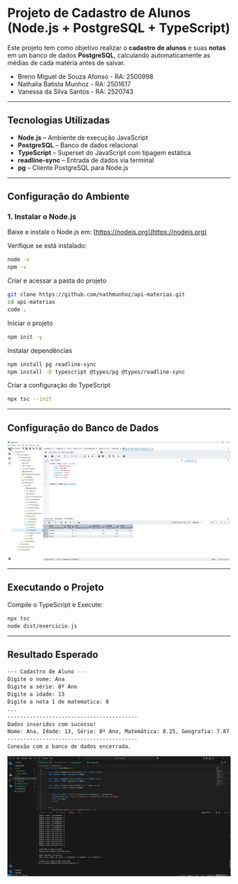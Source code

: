 # Projeto de Cadastro de Alunos (Node.js + PostgreSQL + TypeScript)

Este projeto tem como objetivo realizar o **cadastro de alunos** e suas **notas** em um banco de dados **PostgreSQL**, calculando automaticamente as médias de cada matéria antes de salvar.

- Breno Miguel de Souza Afonso - RA: 2500998
- Nathalia Batista Munhoz - RA: 2501617
- Vanessa da Silva Santos - RA: 2520743

---

## Tecnologias Utilizadas

- **Node.js** – Ambiente de execução JavaScript  
- **PostgreSQL** – Banco de dados relacional  
- **TypeScript** – Superset do JavaScript com tipagem estática  
- **readline-sync** – Entrada de dados via terminal  
- **pg** – Cliente PostgreSQL para Node.js  

---

## Configuração do Ambiente

### 1. Instalar o Node.js
Baixe e instale o Node.js em:
[https://nodejs.org](https://nodejs.org)

Verifique se está instalado:
```bash
node -v
npm -v
```

Criar e acessar a pasta do projeto
```bash
git clone https://github.com/nathmunhoz/api-materias.git
cd api-materias
code .
```

Iniciar o projeto
```bash
npm init -y
```

Instalar dependências
```bash
npm install pg readline-sync
npm install -D typescript @types/pg @types/readline-sync
```

Criar a configuração do TypeScript
```bash
npx tsc --init

```

---
## Configuração do Banco de Dados

![banco](image.png)



---
## Executando o Projeto

Compile o TypeScript e Execute:
```bash
npx tsc
node dist/exercicio.js
```

---
## Resultado Esperado
```bash
--- Cadastro de Aluno ---
Digite o nome: Ana
Digite a série: 8º Ano
Digite a idade: 13
Digite a nota 1 de matematica: 8
...
-----------------------------------------
Dados inseridos com sucesso!
Nome: Ana, Idade: 13, Série: 8º Ano, Matemática: 8.25, Geografia: 7.87, História: 9.12
-----------------------------------------
Conexão com o banco de dados encerrada.
```
![vs code](image-1.png)